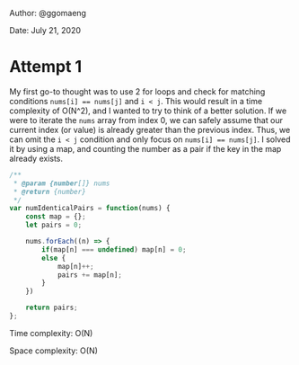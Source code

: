 Author: @ggomaeng

Date: July 21, 2020

# Attempt 1

My first go-to thought was to use 2 for loops and check for matching conditions `nums[i] == nums[j]` and `i < j`. This would result in a time complexity of O(N^2), and I wanted to try to think of a better solution. If we were to iterate the `nums` array from index 0, we can safely assume that our current index (or value) is already greater than the previous index. Thus, we can omit the `i < j` condition and only focus on `nums[i] == nums[j]`. I solved it by using a map, and counting the number as a pair if the key in the map already exists.

```js
/**
 * @param {number[]} nums
 * @return {number}
 */
var numIdenticalPairs = function(nums) {
    const map = {};
    let pairs = 0;

    nums.forEach((n) => {
        if(map[n] === undefined) map[n] = 0;
        else {
            map[n]++;
            pairs += map[n];
        }
    })

    return pairs;
};
```


Time complexity: O(N)

Space complexity: O(N)
